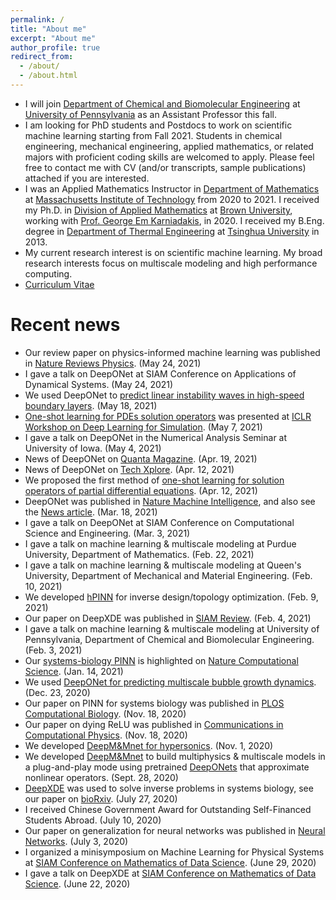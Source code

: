 ```yaml
---
permalink: /
title: "About me"
excerpt: "About me"
author_profile: true
redirect_from: 
  - /about/
  - /about.html
---
```


- I will join [Department of Chemical and Biomolecular Engineering](https://cbe.seas.upenn.edu) at [University of Pennsylvania](https://www.upenn.edu/) as an Assistant Professor this fall.
- I am looking for PhD students and Postdocs to work on scientific machine learning starting from Fall 2021. Students in chemical engineering, mechanical engineering, applied mathematics, or related majors with proficient coding skills are welcomed to apply. Please feel free to contact me with CV (and/or transcripts, sample publications) attached if you are interested.
- I was an Applied Mathematics Instructor in [Department of Mathematics](https://math.mit.edu/) at [Massachusetts Institute of Technology](https://www.mit.edu/) from 2020 to 2021. I received my Ph.D. in [Division of Applied Mathematics](https://www.brown.edu/academics/applied-mathematics) at [Brown University](https://www.brown.edu/), working with [Prof. George Em Karniadakis](https://www.brown.edu/research/projects/crunch/george-karniadakis), in 2020. I received my B.Eng. degree in [Department of Thermal Engineering](http://www.te.tsinghua.edu.cn/publish/teen/index.html) at [Tsinghua University](http://www.tsinghua.edu.cn) in 2013.
- My current research interest is on scientific machine learning. My broad research interests focus on multiscale modeling and high performance computing.
- [Curriculum Vitae](http://lululxvi.github.io/files/CV.pdf)

<!---
Upcoming talks
======
-->

Recent news
===========

- Our review paper on physics-informed machine learning was published in [Nature Reviews Physics](https://doi.org/10.1038/s42254-021-00314-5). (May 24, 2021)
- I gave a talk on DeepONet at SIAM Conference on Applications of Dynamical Systems. (May 24, 2021)
- We used DeepONet to [predict linear instability waves in high-speed boundary layers](https://arxiv.org/abs/2105.08697). (May 18, 2021)
- [One-shot learning for PDEs solution operators](https://arxiv.org/abs/2104.05512) was presented at [ICLR Workshop on Deep Learning for Simulation](https://simdl.github.io/). (May 7, 2021)
- I gave a talk on DeepONet in the Numerical Analysis Seminar at University of Iowa. (May 4, 2021)
- News of DeepONet on [Quanta Magazine](https://www.quantamagazine.org/new-neural-networks-solve-hardest-equations-faster-than-ever-20210419/). (Apr. 19, 2021)
- News of DeepONet on [Tech Xplore](https://techxplore.com/news/2021-04-deeponet-deep-neural-network-based-approximate.html). (Apr. 12, 2021)
- We proposed the first method of [one-shot learning for solution operators of partial differential equations](https://arxiv.org/abs/2104.05512). (Apr. 12, 2021)
- DeepONet was published in [Nature Machine Intelligence](https://doi.org/10.1038/s42256-021-00302-5), and also see the [News article](https://doi.org/10.1038/s42256-021-00318-x). (Mar. 18, 2021)
- I gave a talk on DeepONet at SIAM Conference on Computational Science and Engineering. (Mar. 3, 2021)
- I gave a talk on machine learning & multiscale modeling at Purdue University, Department of Mathematics. (Feb. 22, 2021)
- I gave a talk on machine learning & multiscale modeling at Queen's University, Department of Mechanical and Material Engineering. (Feb. 10, 2021)
- We developed [hPINN](https://arxiv.org/abs/2102.04626) for inverse design/topology optimization. (Feb. 9, 2021)
- Our paper on DeepXDE was published in [SIAM Review](https://doi.org/10.1137/19M1274067). (Feb. 4, 2021)
- I gave a talk on machine learning & multiscale modeling at University of Pennsylvania, Department of Chemical and Biomolecular Engineering. (Feb. 3, 2021)
- Our [systems-biology PINN](https://doi.org/10.1371/journal.pcbi.1007575) is highlighted on [Nature Computational Science](https://doi.org/10.1038/s43588-020-00020-9). (Jan. 14, 2021)
- We used [DeepONet for predicting multiscale bubble growth dynamics](https://arxiv.org/abs/2012.12816). (Dec. 23, 2020)
- Our paper on PINN for systems biology was published in [PLOS Computational Biology](https://doi.org/10.1371/journal.pcbi.1007575). (Nov. 18, 2020)
- Our paper on dying ReLU was published in [Communications in Computational Physics](https://doi.org/10.4208/cicp.OA-2020-0165). (Nov. 18, 2020)
- We developed [DeepM&Mnet for hypersonics](https://arxiv.org/abs/2011.03349). (Nov. 1, 2020)
- We developed [DeepM&Mnet](https://arxiv.org/abs/2009.12935) to build multiphysics & multiscale models in a plug-and-play mode using pretrained [DeepONets](https://arxiv.org/abs/1910.03193) that approximate nonlinear operators. (Sept. 28, 2020)
- [DeepXDE](https://github.com/lululxvi/deepxde) was used to solve inverse problems in systems biology, see our paper on [bioRxiv](https://doi.org/10.1101/865063). (July 27, 2020)
- I received Chinese Government Award for Outstanding Self-Financed Students Abroad. (July 10, 2020)
- Our paper on generalization for neural networks was published in [Neural Networks](https://www.sciencedirect.com/science/article/abs/pii/S0893608020302392). (July 3, 2020)
- I organized a minisymposium on Machine Learning for Physical Systems at [SIAM Conference on Mathematics of Data Science](https://www.siam.org/conferences/cm/conference/mds20). (June 29, 2020)
- I gave a talk on DeepXDE at [SIAM Conference on Mathematics of Data Science](https://www.siam.org/conferences/cm/conference/mds20). (June 22, 2020)

<!--
- I received [Joukowsky Family Foundation Outstanding Dissertation Award](https://www.brown.edu/academics/gradschool/about/newsletter/leaders-their-fields-four-students-selected-2020-joukowsky-prizes) (the most prestigious Ph.D. award) from Brown University. (May 24, 2020)
- I gave a talk on physics-informed deep learning at Emory University, Scientific Computing Group. (Apr. 24, 2020)
- I received [David Gottlieb Memorial Award](https://www.brown.edu/academics/applied-mathematics/graduate-program/awards) from the Division of Applied Mathematics, Brown University. (Apr. 1, 2020)
- [Brown News](https://www.brown.edu/news/2020-03-27/indentation): Machine learning improves non-destructive materials testing. (Mar. 27, 2020)
- I gave a [talk](https://www.youtube.com/watch?v=Wfgr1pMA9fY&list=PL1e3Jic2_DwwJQ528agJYMEpA0oMaDSA9&index=13) on DeepXDE at [AAAI Spring Symposium on Combining Artificial Intelligence and Machine Learning with Physical Sciences](https://sites.google.com/view/aaai-mlps). (Mar. 24, 2020)
- Paper about multi-fidelity neural networks for inverse indentation problems published in [PNAS](https://www.pnas.org/content/117/13/7052.short). (Mar. 16, 2020)
- [NTU News](http://news.ntu.edu.sg/news/Pages/NR2020_Mar17.aspx): ​Machine learning technique sharpens prediction of material's mechanical properties. (Mar. 16, 2020)
- [MIT News](http://news.mit.edu/2020/deep-learning-mechanical-property-metallic-0316): Deep learning for mechanical property evaluation. (Mar. 16, 2020)
- I gave a talk on Scientific Machine Learning at Lawrence Berkeley National Laboratory, Computing Sciences. (Mar. 9, 2020)
- [SIAM News article](https://sinews.siam.org/Details-Page/in-silico-medicine-advances-the-development-of-sickle-cell-disease-therapies) highlights our work on sickle cell disease. (Mar. 2, 2020)
- I gave a talk on Scientific Machine Learning at Lawrence Livermore National Laboratory. (Feb. 19, 2020)
- I gave a talk on Scientific Machine Learning at Worcester Polytechnic Institute, Mathematical Sciences Department. (Feb. 13, 2020)
- I gave a talk on Scientific Machine Learning at Oak Ridge National Laboratory. (Jan. 27, 2020)
- I gave a talk on Scientific Machine Learning at Argonne National Laboratory, Mathematics and Computer Science Division. (Jan. 21, 2020)
- I gave a talk on [DeepONet](https://arxiv.org/abs/1910.03193) at [JMM](http://jointmathematicsmeetings.org/meetings/national/jmm2020/2245_program_wednesday.html). (Jan. 15, 2020)
- I gave a talk on [DeepXDE](https://arxiv.org/abs/1907.04502) at [Physics Informed Machine Learning Workshop](http://www.cvent.com/events/3rd-physics-informed-machine-learning/event-summary-f98f0383e62f4bc4a68c663f7b08d22d.aspx). (Jan. 14, 2020)
- [DeepXDE](https://arxiv.org/abs/1907.04502) was presented at NeurIPS workshop on [Machine Learning and the Physical Sciences](https://ml4physicalsciences.github.io/). (Dec. 14, 2019)
- [DeepXDE](https://github.com/lululxvi/deepxde) was used to solve inverse problems in nano-optics and metamaterials, see our paper on [arXiv](https://arxiv.org/abs/1912.01085). (Dec. 2, 2019)
- I gave a talk on Scientific Machine Learning at University of Pittsburgh, Department of Mechanical Engineering and Materials Science. (Nov. 21, 2019)
- I gave a talk on Scientific Machine Learning at University of North Carolina at Charlotte, Department of Mathematics and Statistics. (Nov. 18, 2019)
- News on [Brown Daily Herald](http://www.browndailyherald.com/2019/10/30/university-researchers-develop-computer-model-design-drugs-sickle-cell/). (Oct. 30, 2019)
- Paper about [DeepONets](https://arxiv.org/abs/1910.03193) to learn operators was uploaded to arXiv. (Oct. 8, 2019)
- News on [Brown News](https://www.brown.edu/news/2019-08-22/sicklecell) and [eHealthNews.eu](http://www.ehealthnews.eu/research/5923-computer-model-could-help-test-new-sickle-cell-drugs). (Aug. 22, 2019)
- [Our model to gauge efficacy of new treatments for sickle cell disease](https://advances.sciencemag.org/content/5/8/eaax3905) was published on *Science Advances*. (Aug. 21, 2019)
- [Paper of DeepXDE](https://arxiv.org/abs/1907.04502) was uploaded to arXiv. (July 10, 2019)
- The first stable version of [DeepXDE](https://github.com/lululxvi/deepxde) (a deep learning library for solving differential equations) was released. (June 12, 2019)
- [Paper about the generalization error in deep learning](https://arxiv.org/abs/1905.11427) was uploaded to arXiv. (May 27, 2019)
- [Paper about the dying ReLU problem](https://arxiv.org/abs/1903.06733) was uploaded to arXiv. (Mar. 15, 2019)
- I gave a talk on [collapse of deep and narrow neural nets](https://icerm.brown.edu/video_archive/?play=1812) in [ICERM Scientific Machine Learning](https://icerm.brown.edu/events/ht19-1-sml/#workshopoverview). (Jan. 28 -- 30, 2019)
-->
